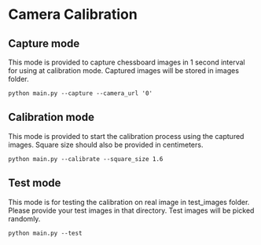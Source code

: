 # Camera Calibration

## Capture mode
This mode is provided to capture chessboard images in 1 second interval for using at calibration mode. Captured images will be stored in images folder.

```commandline
python main.py --capture --camera_url '0'
```

## Calibration mode
This mode is provided to start the calibration process using the captured images. Square size should also be provided in centimeters.

```commandline
python main.py --calibrate --square_size 1.6
```

## Test mode
This mode is for testing the calibration on real image in test_images folder. Please provide your test images in that directory. Test images will be picked randomly.

```commandline
python main.py --test
```